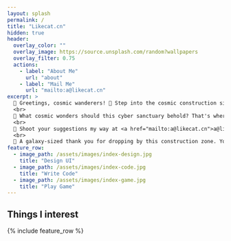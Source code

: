 ```yaml
---
layout: splash
permalink: /
title: "Likecat.cn"
hidden: true
header:
  overlay_color: ""
  overlay_image: https://source.unsplash.com/random?wallpapers
  overlay_filter: 0.75
  actions:
    - label: "About Me"
      url: "about"
    - label: "Mail Me"
      url: "mailto:a@likecat.cn"
excerpt: >
  🚀 Greetings, cosmic wanderers! 🌌 Step into the cosmic construction site of my upcoming personal website – a digital universe in the making! 🌐 Currently, it's a canvas waiting for strokes of creativity and your stellar suggestions.<br>
  <br>
  🌟 What cosmic wonders should this cyber sanctuary behold? That's where you come in! Your ingenious ideas can turn this digital playground into a constellation of captivating experiences – be it interactive marvels, mind-bending graphics, or a dedicated space for the weirdest cat videos in the cosmos.<br>
  <br>
  📧 Shoot your suggestions my way at <a href="mailto:a@likecat.cn">a@likecat.cn</a>, and let the brainstorming cosmic energy flow! Your imagination might just be the nebula that sparks this website's celestial transformation. 🎨💡<br>
  <br>
  🙏 A galaxy-sized thank you for dropping by this construction zone. Your virtual hard hat and imaginative contributions are the stardust that propels this project forward! Brace yourself for the cosmic reveal – it's bound to be legendary! 🚧✨
feature_row:
  - image_path: /assets/images/index-design.jpg
    title: "Design UI"
  - image_path: /assets/images/index-code.jpg
    title: "Write Code"
  - image_path: /assets/images/index-game.jpg
    title: "Play Game"
---
```


## Things I interest

{% include feature_row %}

